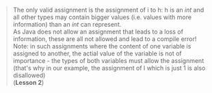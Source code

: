 > The only valid assignment is the assignment of i to h:
> h is an _int_ and all other types may contain bigger values (i.e. values with more information) than an _int_ can represent.  
> As Java does not allow an assignment that leads to a loss of information, these are all not allowed and lead to a compile error!  
> Note: in such assignments where the content of one variable is assigned to another, the actial value of the variable is not of importance - the types of both variables must allow the assignment (that's why in our example, the assignment of l which is just 1 is also disallowed)  
> (**Lesson 2**)